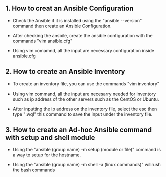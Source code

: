 ## 1. How to creat an Ansible Configuration

- Check the Ansible if it is installed using the "ansible --version" command then create an Ansible Configuration.

- After checking the ansbile, create the ansible configuration with the commands "vim ansible.cfg"

- Using vim comamnd, all the input are necessary configuration inside ansible.cfg

## 2. How to create an Ansible Inventory

- To create an inventory file, you can use the commands "vim inventory"

- Using vim command, all the input are necesarry needed for inventory such as ip address of the other servers such as the CentOS or Ubuntu.

- After inputting the ip address on the inventory file, select the esc then type ":wq!" this command to save the input under the inventory file.

## 3. How to create an Ad-hoc Ansible command with setup and shell module

- Using the "ansible (group name) -m setup (module or file)" command is a way to setup for the hostname.

- Using the "ansible (group name) -m shell -a (linux commands)" willrush the bash commands
